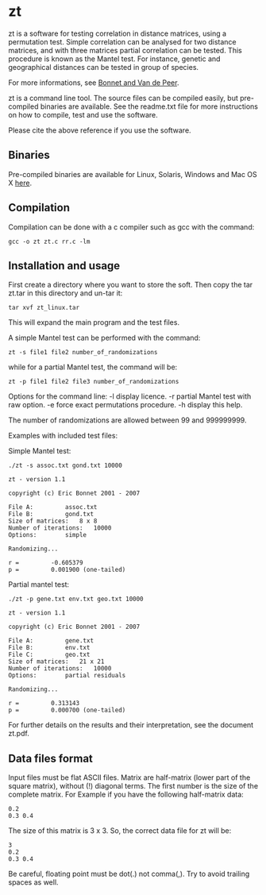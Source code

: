 # zt

zt is a software for testing correlation in distance matrices, using a permutation test. Simple correlation can be analysed for two distance matrices, and with three matrices partial correlation can be tested. This procedure is known as the Mantel test. For instance, genetic and geographical distances can be tested in group of species. 

For more informations, see [Bonnet and Van de Peer](https://www.jstatsoft.org/article/view/v007i10).

zt is a command line tool. The source files can be compiled easily, but pre-compiled binaries are available. See the readme.txt file for more instructions on how to compile, test and use the software.

Please cite the above reference if you use the software.

## Binaries
Pre-compiled binaries are available for Linux, Solaris, Windows and Mac OS X [here](https://www.jstatsoft.org/article/view/v007i10).

## Compilation

Compilation can be done with a c compiler such as gcc with the command:
```
gcc -o zt zt.c rr.c -lm
```

## Installation and usage 

First create a directory where you want to store the soft. Then copy the tar zt.tar in this directory and un-tar it:
```
tar xvf zt_linux.tar
```
This will expand the main program and the test files.

A simple Mantel test can be performed with the command:
```
zt -s file1 file2 number_of_randomizations
```

while for a partial Mantel test, the command will be:

```
zt -p file1 file2 file3 number_of_randomizations
```
Options for the command line:
  -l display licence.
  -r partial Mantel test with raw option.
  -e force exact permutations procedure.
  -h display this help.

The number of randomizations are allowed between 99 and 999999999.

Examples with included test files:

Simple Mantel test:
```
./zt -s assoc.txt gond.txt 10000

zt - version 1.1

copyright (c) Eric Bonnet 2001 - 2007

File A:			assoc.txt
File B:			gond.txt
Size of matrices:	8 x 8
Number of iterations:	10000
Options:		simple 

Randomizing...

r =			-0.605379
p =			0.001900 (one-tailed)
```

Partial mantel test:
```
./zt -p gene.txt env.txt geo.txt 10000

zt - version 1.1

copyright (c) Eric Bonnet 2001 - 2007

File A:			gene.txt
File B:			env.txt
File C:			geo.txt
Size of matrices:	21 x 21
Number of iterations:	10000
Options:		partial residuals 

Randomizing...

r =			0.313143
p =			0.000700 (one-tailed)

```


For further details on the results and their interpretation, see the document zt.pdf.


## Data files format

Input files must be flat ASCII files. Matrix are half-matrix (lower part of the square matrix), without (!) diagonal terms. The first number is the size of the complete matrix. For Example if you have the following half-matrix data:
```
0.2 
0.3 0.4 
```
The size of this matrix is 3 x 3. So, the correct data file for zt will be:
```
3
0.2 
0.3 0.4 
```
Be careful, floating point must be dot(.) not comma(,). Try to avoid trailing spaces as well.
